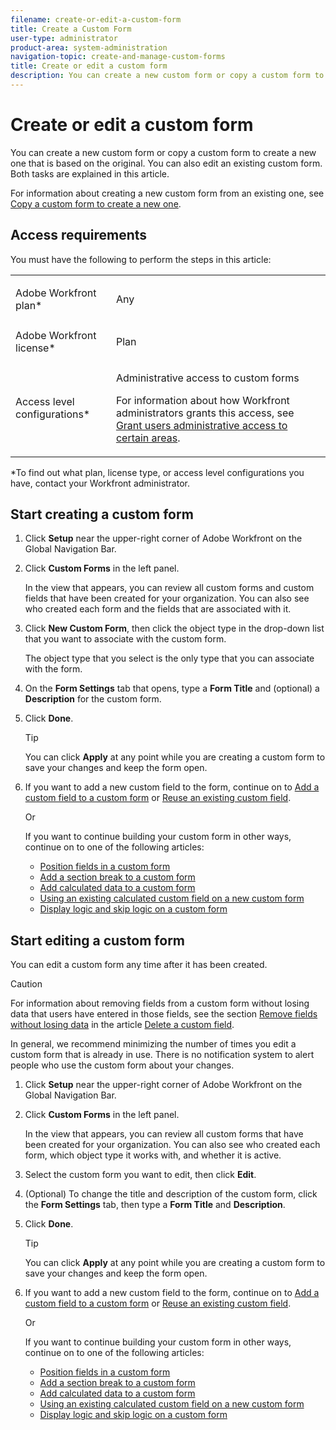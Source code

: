```yaml
---
filename: create-or-edit-a-custom-form
title: Create a Custom Form
user-type: administrator
product-area: system-administration
navigation-topic: create-and-manage-custom-forms
title: Create or edit a custom form
description: You can create a new custom form or copy a custom form to create a new one that is based on the original. You can also edit an existing custom form. Both tasks are explained in this article.
---
```


# Create or edit a custom form

You can create a new custom form or copy a custom form to create a new one that is based on the original. You can also edit an existing custom form. Both tasks are explained in this article.

For information about creating a new custom form from an existing one, see [Copy a custom form to create a new one](../../../administration-and-setup/customize-workfront/create-manage-custom-forms/copy-custom-form-to-create-a-new-one.md).

## Access requirements

You must have the following to perform the steps in this article:

<table cellspacing="0"> 
 <col> 
 <col> 
 <tbody> 
  <tr data-mc-conditions=""> 
   <td role="rowheader"> <p>Adobe Workfront plan*</p> </td> 
   <td>Any</td> 
  </tr> 
  <tr> 
   <td role="rowheader">Adobe Workfront license*</td> 
   <td> <p>Plan </p> </td> 
  </tr> 
  <tr data-mc-conditions=""> 
   <td role="rowheader">Access level configurations*</td> 
   <td> <p>Administrative access to custom forms</p> <p>For information about how Workfront administrators grants this access, see <a href="../../../administration-and-setup/add-users/configure-and-grant-access/grant-users-admin-access-certain-areas.md" class="MCXref xref">Grant users administrative access to certain areas</a>.</p> </td> 
  </tr>  
 </tbody> 
</table>

&#42;To find out what plan, license type, or access level configurations you have, contact your Workfront administrator.

## Start creating a custom form

1. Click **Setup** near the upper-right corner of Adobe Workfront on the Global Navigation Bar.
1. Click **Custom Forms** in the left panel.

   In the view that appears, you can review all custom forms and custom fields that have been created for your organization. You can also see who created each form and the fields that are associated with it.

1. Click **New Custom Form**, then click the object type in the drop-down list that you want to associate with the custom form.

   The object type that you select is the only type that you can associate with the form. 

1. On the **Form Settings** tab that opens, type a **Form Title** and (optional) a **Description** for the custom form.

1. Click **Done**.

   >[!TIP]
   >
   >You can click **Apply** at any point while you are creating a custom form to save your changes and keep the form open.

1. If you want to add a new custom field to the form, continue on to [Add a custom field to a custom form](../../../administration-and-setup/customize-workfront/create-manage-custom-forms/add-a-custom-field-to-a-custom-form.md) or [Reuse an existing custom field](../../../administration-and-setup/customize-workfront/create-manage-custom-forms/reuse-an-existing-field.md).

   Or

   If you want to continue building your custom form in other ways, continue on to one of the following articles:

   * [Position fields in a custom form](../../../administration-and-setup/customize-workfront/create-manage-custom-forms/position-fields-in-a-custom-form.md) 
   * [Add a section break to a custom form](../../../administration-and-setup/customize-workfront/create-manage-custom-forms/add-a-section-break-to-a-custom-form.md) 
   * [Add calculated data to a custom form](../../../administration-and-setup/customize-workfront/create-manage-custom-forms/add-calculated-data-to-custom-form.md) 
   * [Using an existing calculated custom field on a new custom form](../../../administration-and-setup/customize-workfront/create-manage-custom-forms/use-existing-calc-field-new-custom-form.md) 
   * [Display logic and skip logic on a custom form](../../../administration-and-setup/customize-workfront/create-manage-custom-forms/display-or-skip-logic-custom-form.md)

## Start editing a custom form

You can edit a custom form any time after it has been created.

>[!CAUTION]
>
>For information about removing fields from a custom form without losing data that users have entered in those fields, see the section [Remove fields without losing data](../../../administration-and-setup/customize-workfront/create-manage-custom-forms/delete-a-custom-field.md#remove) in the article [Delete a custom field](../../../administration-and-setup/customize-workfront/create-manage-custom-forms/delete-a-custom-field.md).
>
>In general, we recommend minimizing the number of times you edit a custom form that is already in use. There is no notification system to alert people who use the custom form about your changes.

1. Click **Setup** near the upper-right corner of Adobe Workfront on the Global Navigation Bar.
1. Click **Custom Forms** in the left panel.

   In the view that appears, you can review all custom forms that have been created for your organization. You can also see who created each form, which object type it works with, and whether it is active.

1. Select the custom form you want to edit, then click **Edit**.
1. (Optional) To change the title and description of the custom form, click the **Form Settings** tab, then type a **Form Title** and **Description**.  

1. Click **Done**.

   >[!TIP]
   >
   >You can click **Apply** at any point while you are creating a custom form to save your changes and keep the form open.

1. If you want to add a new custom field to the form, continue on to [Add a custom field to a custom form](../../../administration-and-setup/customize-workfront/create-manage-custom-forms/add-a-custom-field-to-a-custom-form.md) or [Reuse an existing custom field](../../../administration-and-setup/customize-workfront/create-manage-custom-forms/reuse-an-existing-field.md).

   Or

   If you want to continue building your custom form in other ways, continue on to one of the following articles:

   * [Position fields in a custom form](../../../administration-and-setup/customize-workfront/create-manage-custom-forms/position-fields-in-a-custom-form.md) 
   * [Add a section break to a custom form](../../../administration-and-setup/customize-workfront/create-manage-custom-forms/add-a-section-break-to-a-custom-form.md) 
   * [Add calculated data to a custom form](../../../administration-and-setup/customize-workfront/create-manage-custom-forms/add-calculated-data-to-custom-form.md) 
   * [Using an existing calculated custom field on a new custom form](../../../administration-and-setup/customize-workfront/create-manage-custom-forms/use-existing-calc-field-new-custom-form.md) 
   * [Display logic and skip logic on a custom form](../../../administration-and-setup/customize-workfront/create-manage-custom-forms/display-or-skip-logic-custom-form.md)

##  

